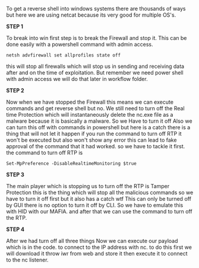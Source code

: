 To get a reverse shell into windows systems there are thousands of ways but here we are using netcat because its very good for multiple OS's. 


**STEP 1**

To break into win first step is to break the Firewall and stop it.
This can be done easily with a powershell command with admin access.

```
netsh advfirewall set allprofiles state off
```

this will stop all firewalls which will stop us in sending and receiving data after and on the time of exploitation.
But remember we need power shell with admin access we will do that later in workflow folder.

**STEP 2**

Now when we have stopped the Firewall this means we can execute commands and get reverse shell but no.
We still need to turn off the Real time Protection which will instantaneously delete the nc.exe file as a malware because it is basically a malware. 
So we Have to turn it off Also we can turn this off with commands in powershell but here is a catch there is a thing that will not let it happen if you run the command to turn off RTP it won't be executed but also won't show any error this can lead to fake approval of the command that  it had worked. so we have to tackle it first. the command to turn off RTP is 


```
Set-MpPreference -DisableRealtimeMonitoring $true
```


**STEP 3**

The main player which is stopping us to turn off the RTP is Tamper Protection this is the thing which will stop all the malicious commands so we have to turn it off first but it also has a catch wtf
This can only be turned off by GUI there is no option to turn it off by CLI.
So we have to emulate this with HID with our MAFIA.
and after that we can use the command to turn off the RTP.

**STEP 4**

After we had turn off all three things Now we can execute our payload which is in the code. to connect to the IP address with nc. 
to do this first we will download it throw iwr from web and store it then execute it to connect to the nc listener.




